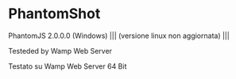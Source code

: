 # PhantomShot


PhantomJS 2.0.0.0 (Windows) ||| (versione linux non aggiornata) |||


Testeded by Wamp Web Server


Testato su Wamp Web Server 64 Bit
